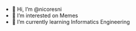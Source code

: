 - 👋 Hi, I’m @nicoresni
- 👀 I’m interested on Memes
- 🌱 I’m currently learning Informatics Engineering

<!---
nicoresni/nicoresni is a ✨ special ✨ repository because its `README.md` (this file) appears on your GitHub profile.
You can click the Preview link to take a look at your changes.
--->
